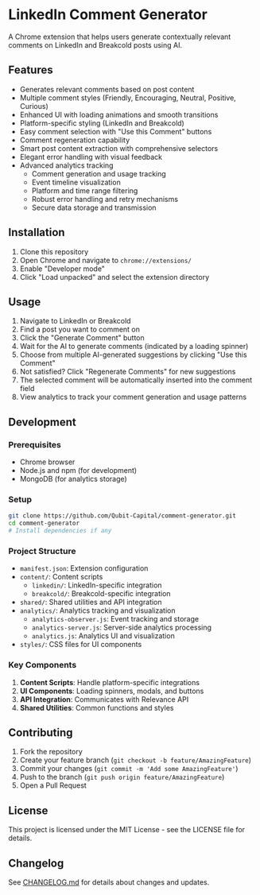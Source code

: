 # LinkedIn Comment Generator

A Chrome extension that helps users generate contextually relevant comments on LinkedIn and Breakcold posts using AI.

## Features

- Generates relevant comments based on post content
- Multiple comment styles (Friendly, Encouraging, Neutral, Positive, Curious)
- Enhanced UI with loading animations and smooth transitions
- Platform-specific styling (LinkedIn and Breakcold)
- Easy comment selection with "Use this Comment" buttons
- Comment regeneration capability
- Smart post content extraction with comprehensive selectors
- Elegant error handling with visual feedback
- Advanced analytics tracking
  - Comment generation and usage tracking
  - Event timeline visualization
  - Platform and time range filtering
  - Robust error handling and retry mechanisms
  - Secure data storage and transmission

## Installation

1. Clone this repository
2. Open Chrome and navigate to `chrome://extensions/`
3. Enable "Developer mode"
4. Click "Load unpacked" and select the extension directory

## Usage

1. Navigate to LinkedIn or Breakcold
2. Find a post you want to comment on
3. Click the "Generate Comment" button
4. Wait for the AI to generate comments (indicated by a loading spinner)
5. Choose from multiple AI-generated suggestions by clicking "Use this Comment"
6. Not satisfied? Click "Regenerate Comments" for new suggestions
7. The selected comment will be automatically inserted into the comment field
8. View analytics to track your comment generation and usage patterns

## Development

### Prerequisites
- Chrome browser
- Node.js and npm (for development)
- MongoDB (for analytics storage)

### Setup
```bash
git clone https://github.com/Qubit-Capital/comment-generator.git
cd comment-generator
# Install dependencies if any
```

### Project Structure
- `manifest.json`: Extension configuration
- `content/`: Content scripts
  - `linkedin/`: LinkedIn-specific integration
  - `breakcold/`: Breakcold-specific integration
- `shared/`: Shared utilities and API integration
- `analytics/`: Analytics tracking and visualization
  - `analytics-observer.js`: Event tracking and storage
  - `analytics-server.js`: Server-side analytics processing
  - `analytics.js`: Analytics UI and visualization
- `styles/`: CSS files for UI components

### Key Components
1. **Content Scripts**: Handle platform-specific integrations
2. **UI Components**: Loading spinners, modals, and buttons
3. **API Integration**: Communicates with Relevance API
4. **Shared Utilities**: Common functions and styles

## Contributing
1. Fork the repository
2. Create your feature branch (`git checkout -b feature/AmazingFeature`)
3. Commit your changes (`git commit -m 'Add some AmazingFeature'`)
4. Push to the branch (`git push origin feature/AmazingFeature`)
5. Open a Pull Request

## License
This project is licensed under the MIT License - see the LICENSE file for details.

## Changelog
See [CHANGELOG.md](CHANGELOG.md) for details about changes and updates.
